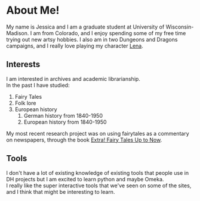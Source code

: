 # About Me!
My name is Jessica and I am a graduate student at University of Wisconsin-Madison.
I am from Colorado, and I enjoy spending some of my free time trying out new artsy hobbies.
I also am in two Dungeons and Dragons campaigns, and I really love playing my character [Lena](https://www.dndbeyond.com/profile/cinderqu33n/characters/30178371).<br>

## Interests
I am interested in archives and academic librarianship. <br>
In the past I have studied:
1. Fairy Tales
2. Folk lore
3. European history
	1. German history from 1840-1950
	2. European history from 1840-1950

My most recent research project was on using fairytales as a commentary on newspapers, through the book [Extra! Fairy Tales Up to Now](https://search.library.wisc.edu/catalog/9912411747902121). <br>

## Tools
I don't have a lot of existing knowledge of existing tools that people use in DH projects but I am excited to learn python and maybe Omeka. <br>
I really like the super interactive tools that we've seen on some of the sites, and I think that might be interesting to learn. <br>
